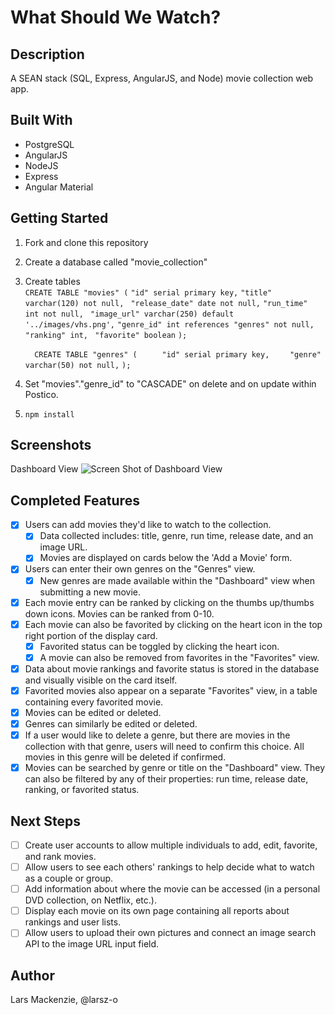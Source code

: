 # What Should We Watch?
## Description 
A SEAN stack (SQL, Express, AngularJS, and Node) movie collection web app. 

## Built With
* PostgreSQL
* AngularJS
* NodeJS
* Express
* Angular Material

## Getting Started

1. Fork and clone this repository 
2. Create a database called "movie_collection" 
3. Create tables  
    `CREATE TABLE "movies" (`
	`"id" serial primary key,`
	`"title" varchar(120) not null, `
	`"release_date" date not null,`
	`"run_time" int not null, `
	`"image_url" varchar(250) default '../images/vhs.png',`
    `"genre_id" int references "genres" not null,`
	`"ranking" int, `
	`"favorite" boolean`
`);`

   `  CREATE TABLE "genres" (`
`	  "id" serial primary key,`
`	  "genre" varchar(50) not null, `
`);`
4. Set "movies"."genre_id" to "CASCADE" on delete and on update within Postico. 
5. `npm install `

## Screenshots
Dashboard View 
![Screen Shot of Dashboard View](https://github.com/larsz-o/movie_collection/blob/master/server/public/images/screenshot.png)

## Completed Features
- [x] Users can add movies they'd like to watch to the collection.
	- [x] Data collected includes: title, genre, run time, release date, and an image URL.
	- [x] Movies are displayed on cards below the 'Add a Movie' form. 
- [x] Users can enter their own genres on the "Genres" view. 
	- [x] New genres are made available within the "Dashboard" view when submitting a new movie. 
- [x] Each movie entry can be ranked by clicking on the thumbs up/thumbs down icons. Movies can be ranked from 0-10. 
- [x] Each movie can also be favorited by clicking on the heart icon in the top right portion of the display card. 
	- [x] Favorited status can be toggled by clicking the heart icon. 
	- [x] A movie can also be removed from favorites in the "Favorites" view. 
- [x] Data about movie rankings and favorite status is stored in the database and visually visible on the card itself. 
- [x] Favorited movies also appear on a separate "Favorites" view, in a table containing every favorited movie. 
- [x] Movies can be edited or deleted.
- [x] Genres can similarly be edited or deleted. 
- [x] If a user would like to delete a genre, but there are movies in the collection with that genre, users will need to confirm this choice. All movies in this genre will be deleted if confirmed. 
- [x] Movies can be searched by genre or title on the "Dashboard" view. They can also be filtered by any of their properties: run time, release date, ranking, or favorited status. 

## Next Steps
- [ ] Create user accounts to allow multiple individuals to add, edit, favorite, and rank movies. 
- [ ] Allow users to see each others' rankings to help decide what to watch as a couple or group. 
- [ ] Add information about where the movie can be accessed (in a personal DVD collection, on Netflix, etc.). 
- [ ] Display each movie on its own page containing all reports about rankings and user lists. 
- [ ] Allow users to upload their own pictures and connect an image search API to the image URL input field. 

## Author
Lars Mackenzie, @larsz-o